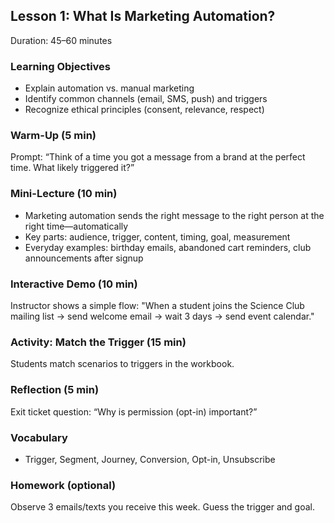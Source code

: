 ## Lesson 1: What Is Marketing Automation?

Duration: 45–60 minutes

### Learning Objectives
- Explain automation vs. manual marketing
- Identify common channels (email, SMS, push) and triggers
- Recognize ethical principles (consent, relevance, respect)

### Warm-Up (5 min)
Prompt: “Think of a time you got a message from a brand at the perfect time. What likely triggered it?”

### Mini-Lecture (10 min)
- Marketing automation sends the right message to the right person at the right time—automatically
- Key parts: audience, trigger, content, timing, goal, measurement
- Everyday examples: birthday emails, abandoned cart reminders, club announcements after signup

### Interactive Demo (10 min)
Instructor shows a simple flow: "When a student joins the Science Club mailing list → send welcome email → wait 3 days → send event calendar."

### Activity: Match the Trigger (15 min)
Students match scenarios to triggers in the workbook.

### Reflection (5 min)
Exit ticket question: “Why is permission (opt-in) important?”

### Vocabulary
- Trigger, Segment, Journey, Conversion, Opt-in, Unsubscribe

### Homework (optional)
Observe 3 emails/texts you receive this week. Guess the trigger and goal.


